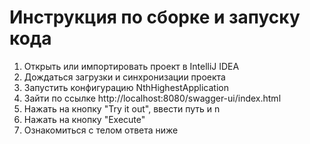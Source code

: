 # Инструкция по сборке и запуску кода
1. Открыть или импортировать проект в IntelliJ IDEA
2. Дождаться загрузки и синхронизации проекта
3. Запустить конфигурацию NthHighestApplication
4. Зайти по ссылке http://localhost:8080/swagger-ui/index.html
5. Нажать на кнопку "Try it out", ввести путь и n
6. Нажать на кнопку "Execute"
7. Ознакомиться с телом ответа ниже
